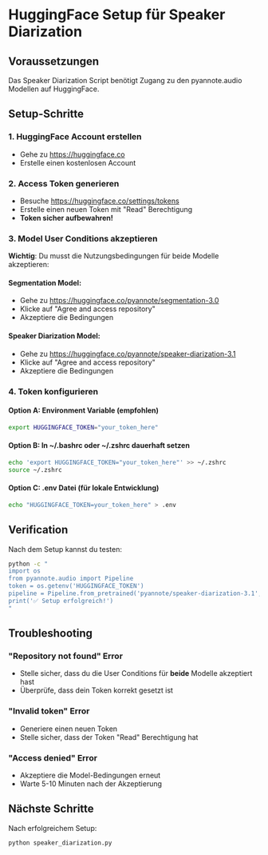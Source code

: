 # HuggingFace Setup für Speaker Diarization

## Voraussetzungen
Das Speaker Diarization Script benötigt Zugang zu den pyannote.audio Modellen auf HuggingFace.

## Setup-Schritte

### 1. HuggingFace Account erstellen
- Gehe zu https://huggingface.co
- Erstelle einen kostenlosen Account

### 2. Access Token generieren  
- Besuche https://huggingface.co/settings/tokens
- Erstelle einen neuen Token mit "Read" Berechtigung
- **Token sicher aufbewahren!**

### 3. Model User Conditions akzeptieren
**Wichtig**: Du musst die Nutzungsbedingungen für beide Modelle akzeptieren:

#### Segmentation Model:
- Gehe zu https://huggingface.co/pyannote/segmentation-3.0
- Klicke auf "Agree and access repository"
- Akzeptiere die Bedingungen

#### Speaker Diarization Model:
- Gehe zu https://huggingface.co/pyannote/speaker-diarization-3.1  
- Klicke auf "Agree and access repository"
- Akzeptiere die Bedingungen

### 4. Token konfigurieren

#### Option A: Environment Variable (empfohlen)
```bash
export HUGGINGFACE_TOKEN="your_token_here"
```

#### Option B: In ~/.bashrc oder ~/.zshrc dauerhaft setzen
```bash
echo 'export HUGGINGFACE_TOKEN="your_token_here"' >> ~/.zshrc
source ~/.zshrc
```

#### Option C: .env Datei (für lokale Entwicklung)
```bash
echo "HUGGINGFACE_TOKEN=your_token_here" > .env
```

## Verification
Nach dem Setup kannst du testen:

```bash
python -c "
import os
from pyannote.audio import Pipeline
token = os.getenv('HUGGINGFACE_TOKEN')
pipeline = Pipeline.from_pretrained('pyannote/speaker-diarization-3.1', use_auth_token=token)
print('✅ Setup erfolgreich!')
"
```

## Troubleshooting

### "Repository not found" Error
- Stelle sicher, dass du die User Conditions für **beide** Modelle akzeptiert hast
- Überprüfe, dass dein Token korrekt gesetzt ist

### "Invalid token" Error  
- Generiere einen neuen Token
- Stelle sicher, dass der Token "Read" Berechtigung hat

### "Access denied" Error
- Akzeptiere die Model-Bedingungen erneut
- Warte 5-10 Minuten nach der Akzeptierung

## Nächste Schritte
Nach erfolgreichem Setup:
```bash
python speaker_diarization.py
``` 